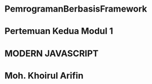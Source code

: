 # PemrogramanBerbasisFramework
# Pertemuan Kedua Modul 1
# MODERN JAVASCRIPT



# Moh. Khoirul Arifin
 
